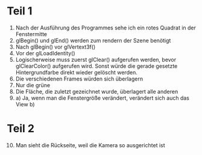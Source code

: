 # Teil 1

1. Nach der Ausführung des Programmes sehe ich ein rotes Quadrat in der Fenstermitte
2. glBegin() und glEnd() werden zum rendern der Szene benötigt
3. Nach glBegin() vor glVertext3f()
4. Vor der glLoadIdentity()
5. Logischerweise muss zuerst glClear() aufgerufen werden, bevor glClearColor() aufgerufen wird. Sonst würde die gerade gesetzte Hintergrundfarbe direkt wieder gelöscht werden.
6. Die verschiedenen Frames würden sich überlagern
7. Nur die grüne
8. Die Fläche, die zuletzt gezeichnet wurde, überlagert alle anderen
9. a) Ja, wenn man die Fenstergröße verändert, verändert sich auch das View
   b)

# Teil 2
10. Man sieht die Rückseite, weil die Kamera so ausgerichtet ist

